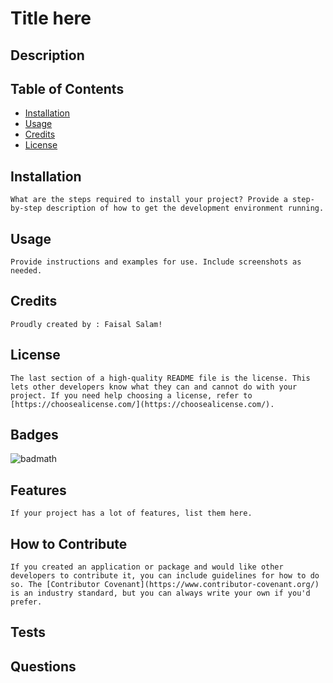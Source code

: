 # Title here
## Description
## Table of Contents
- [Installation](#installation)
- [Usage](#usage)
- [Credits](#credits)
- [License](#license)
## Installation
 
    What are the steps required to install your project? Provide a step-by-step description of how to get the development environment running.
## Usage

    Provide instructions and examples for use. Include screenshots as needed.
## Credits

    Proudly created by : Faisal Salam!
## License

    The last section of a high-quality README file is the license. This lets other developers know what they can and cannot do with your project. If you need help choosing a license, refer to [https://choosealicense.com/](https://choosealicense.com/).
## Badges
![badmath](https://img.shields.io/github/languages/top/lernantino/badmath)
## Features

    If your project has a lot of features, list them here.
## How to Contribute

    If you created an application or package and would like other developers to contribute it, you can include guidelines for how to do so. The [Contributor Covenant](https://www.contributor-covenant.org/) is an industry standard, but you can always write your own if you'd prefer.
## Tests
## Questions
